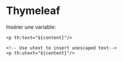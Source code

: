 # Thymeleaf

Insérer une variable:

    <p th:text="${content}"/>
    
    <!-- Use utext to insert unescaped text-->
    <p th:utext="${content}"/>
    
    